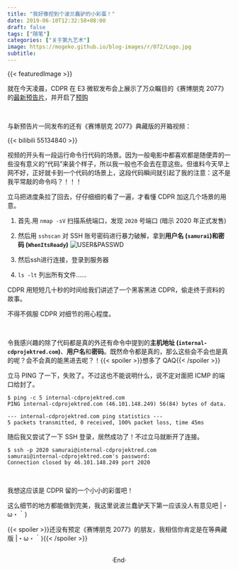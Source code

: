```yaml
---
title: "我好像挖到个波兰蠢驴的小彩蛋！"
date: 2019-06-10T12:32:58+08:00
draft: false
tags: ["随笔"]
categories: ["关于第九艺术"]
image: https://mogeko.github.io/blog-images/r/072/Logo.jpg
subtitle: 
---
```


{{< featuredImage >}}

<!-- 
![](https://mogeko.github.io/blog-images/r/072/)
{{< spoiler >}}{{< /spoiler >}}
&emsp;&emsp;
 -->

就在今天凌晨，CDPR 在 E3 微软发布会上展示了万众瞩目的《赛博朋克 2077》的[最新预告片](https://www.bilibili.com/video/av55130548)，并开启了[预购](https://www.cyberpunk.net/pre-order)

<br>

与新预告片一同发布的还有《赛博朋克 2077》典藏版的开箱视频：

{{< bilibili 55134840 >}}

视频的开头有一段运行命令行代码的场景。因为一般电影中都喜欢都是随便弄的一些没有意义的“代码”来装个样子，所以我一般也不会去在意这些。但谁料今天早上网不好，正好就卡到一个代码的场景上，这段代码瞬间就引起了我的注意：这不是我平常敲的命令吗？！！！

立马把进度条拉了回去，仔仔细细的看了一遍，才看懂 CDPR 加这几个场景的用意。

1. 首先.用 `nmap -sV` 扫描系统端口，发现 `2020` 号端口 (暗示 2020 年正式发售)

2. 然后用 `sshscan` 对 SSH 账号密码进行暴力破解，拿到**用户名 (`samurai`)**和**密码 (`WhenItsReady`)**
   ![USER&PASSWD](https://mogeko.github.io/blog-images/r/072/user_passwd.jpg)

3. 然后ssh进行连接，登录到服务器

4. `ls -lt` 列出所有文件......

CDPR 用短短几十秒的时间给我们讲述了一个黑客黑进 CDPR，偷走终于资料的故事。

不得不佩服 CDPR 对细节的用心程度。

<br>

令我感兴趣的除了代码都是真的外还有命令中提到的**主机地址 (`internal-cdprojektred.com`)**、**用户名**和**密码**。既然命令都是真的，那么这些会不会也是真的呢？会不会真的能黑进去呢？！{{< spoiler >}}想多了 QAQ{{< /spoiler >}}

立马 PING 了一下，失败了。不过这也不能说明什么，说不定对面把 ICMP 的端口给封了。

```shell
$ ping -c 5 internal-cdprojektred.com
PING internal-cdprojektred.com (46.101.148.249) 56(84) bytes of data.

--- internal-cdprojektred.com ping statistics ---
5 packets transmitted, 0 received, 100% packet loss, time 45ms
```

随后我又尝试了一下 SSH 登录，居然成功了！不过立马就断开了连接。

```shell
$ ssh -p 2020 samurai@internal-cdprojektred.com 
samurai@internal-cdprojektred.com's password: 
Connection closed by 46.101.148.249 port 2020
```

<br>

我想这应该是 CDPR 留的一个小小的彩蛋吧！

这么细节的地方都能做到完美，我这里说波兰蠢驴天下第一应该没人有意见吧 |・ω・｀)

{{< spoiler >}}还没有预定《赛博朋克 2077》的朋友，我相信你肯定是在等典藏版 |・ω・｀){{< /spoiler >}}

<br>

<center>  ·End·  </center>
